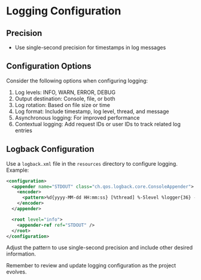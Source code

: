# Logging Configuration

## Precision
- Use single-second precision for timestamps in log messages

## Configuration Options
Consider the following options when configuring logging:

1. Log levels: INFO, WARN, ERROR, DEBUG
2. Output destination: Console, file, or both
3. Log rotation: Based on file size or time
4. Log format: Include timestamp, log level, thread, and message
5. Asynchronous logging: For improved performance
6. Contextual logging: Add request IDs or user IDs to track related log entries

## Logback Configuration
Use a `logback.xml` file in the `resources` directory to configure logging. Example:

```xml
<configuration>
  <appender name="STDOUT" class="ch.qos.logback.core.ConsoleAppender">
    <encoder>
      <pattern>%d{yyyy-MM-dd HH:mm:ss} [%thread] %-5level %logger{36} - %msg%n</pattern>
    </encoder>
  </appender>

  <root level="info">
    <appender-ref ref="STDOUT" />
  </root>
</configuration>
```

Adjust the pattern to use single-second precision and include other desired information.

Remember to review and update logging configuration as the project evolves.
